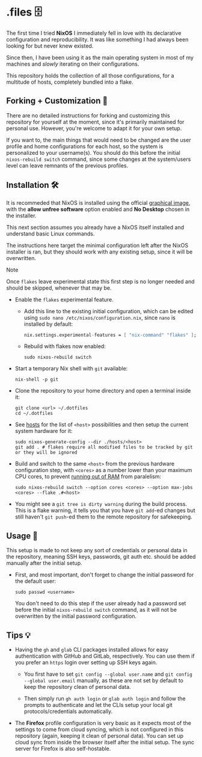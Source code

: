 # .files 🗄️

The first time I tried **NixOS** I immediately fell in love with its declarative configuration and reproducibility. It was like something I had always been looking for but never knew existed.

Since then, I have been using it as the main operating system in most of my machines and _slowly_ iterating on their configurations.

This repository holds the collection of all those configurations, for
a multitude of hosts, completely bundled into a flake.

## Forking + Customization 🎨

There are no detailed instructions for forking and customizing this repository for yourself at the moment, since it's primarily maintained for personal use. However, you're welcome to adapt it for your own setup.

If you want to, the main things that would need to be changed are the user profile and home configurations for each host, so the system is personalized to your username(s). You should do this before the initial `nixos-rebuild switch` command, since some changes at the system/users level can leave remnants of the previous profiles.

## Installation 🛠️

It is recommeded that NixOS is installed using the official [graphical image](https://nixos.org/download/#nixos-iso), with the **allow unfree software** option enabled and **No Desktop** chosen in the installer.

This next section assumes you already have a NixOS itself installed and understand basic Linux commands.

The instructions here target the minimal configuration left after the NixOS installer is ran, but they should work with any existing setup, since it will be overwritten.

> [!NOTE]
> Once `flakes` leave experimental state this first step is no longer needed and should be skipped, whenever that may be.

- Enable the `flakes` experimental feature.

  - Add this line to the existing initial configuration, which can be edited using `sudo nano /etc/nixos/configuration.nix`, since `nano` is installed by default:

      ```nix
      nix.settings.experimental-features = [ "nix-command" "flakes" ];
      ```

  - Rebuild with flakes now enabled:

     ```shell
     sudo nixos-rebuild switch
     ```

- Start a temporary Nix shell with `git` available:

   ```shell
   nix-shell -p git
   ```

- Clone the repository to your home directory and open a terminal inside it:

   ```shell
   git clone <url> ~/.dotfiles
   cd ~/.dotfiles
   ```

- See [hosts](./hosts) for the list of `<host>` possibilities and then setup the current system hardware for it:

   ```shell
   sudo nixos-generate-config --dir ./hosts/<host>
   git add . # flakes require all modified files to be tracked by git or they will be ignored
   ```

- Build and switch to the same `<host>` from the previous hardware configuration step, with `<cores>` as a number lower than your maximum CPU cores, to prevent [running out of RAM](https://github.com/NixOS/nix/pull/11143) from paralelism:

   ```shell
   sudo nixos-rebuild switch --option cores <cores> --option max-jobs <cores> --flake .#<host>
   ```

- You might see a `git tree is dirty warning` during the build process. This is a flake warning, it tells you that you have `git add`-ed changes but still haven't `git push`-ed them to the remote repository for safekeeping.

## Usage 🚀

This setup is made to not keep any sort of credentials or personal data in the repository, meaning SSH keys, passwords, git auth etc. should be added manually after the initial setup.

- First, and most important, don't forget to change the initial password for the default user:

   ```shell
   sudo passwd <username>
   ```

   You don't need to do this step if the user already had a password set before the initial `nixos-rebuild switch` command, as it will not be overwritten by the initial password configuration.

## Tips 💡

- Having the `gh` and `glab` CLI packages installed allows for easy authentication with GitHub and GitLab, respectively. You can use them if you prefer an `https` login over setting up SSH keys again.

  - You first have to set `git config --global user.name` and `git config --global user.email` manually, as these are not set by default to keep the repository clean of personal data.

  - Then simply run `gh auth login` or `glab auth login` and follow the prompts to authenticate and let the CLIs setup your local git protocols/credentials automatically.

- The **Firefox** profile configuration is very basic as it expects most of the settings to come from cloud syncing, which is not configured in this repository (again, keeping it clean of personal data). You can set up cloud sync from inside the browser itself after the initial setup. The sync server for Firefox is also self-hostable.
